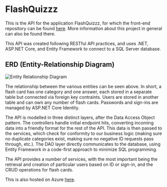 # FlashQuizzz
This is the API for the application FlashQuizzz, for which the front-end repository can be found [here](https://github.com/emmanuelalesna/FlashQuizzz/). More information about this project in general can also be found there.

This API was created following RESTful API practices, and uses .NET, ASP.NET Core, and Entity Framework to connect to a SQL Server database.

## ERD (Entity-Relationship Diagram)
![Entity Relationship Diagram](./Project3-FlashQuizz-ERD.jpeg "Entity Relationship Diagram of FlashQuizzz")

The relationship between the various entities can be seen above. In short, a flash card has one category and one answer, each stored in a separate table but connected via foreign key contraints. Users are stored in another table and can own any number of flash cards. Passwords and sign-ins are managed by ASP.NET Core Identity.

The API is modelled in three distinct layers, after the Data Access Object pattern. The controllers handle initial endpoint hits, converting incoming data into a friendly format for the rest of the API. This data is then passed to the services, which check for conformity to our business logic (making sure no duplicate categories exist, making sure no negative ID requests pass through, etc.). The DAO layer directly communicates to the database, using Entity Framework in a code-first approach to minimize SQL programming.

The API provides a number of services, with the most important being the retrieval and creation of particular users based on ID or sign-in, and the CRUD operations for flash cards.

This is also hosted on Azure [here](https://flashquizzz-api-2-gqe6ckakdregf4b4.eastus2-01.azurewebsites.net/).
